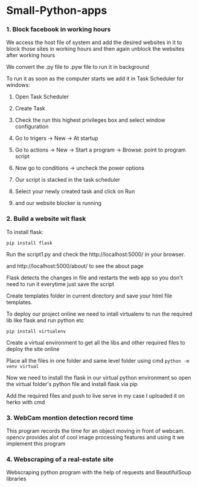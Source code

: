 # Small-Python-apps

### 1. Block facebook in working hours

We access the host file of system and add the desired websites in it to block those sites in working hours and then again unblock the websites after working hours

We convert the .py file to .pyw file to run it in background

To run it as soon as the computer starts we add it in Task Scheduler for windows:

1. Open Task Scheduler

2. Create Task

3. Check the run this highest privileges box and select window configuration 

4. Go to trigers -> New -> At startup

5. Go to actions -> New -> Start a program -> Browse: point to program script

6. Now go to conditions -> uncheck the power options

7. Our script is stacked in the task scheduler

8. Select your newly created task and click on Run

9. and our website blocker is running

### 2. Build a website wit flask

To install flask:

<code>pip install flask</code>

Run the script1.py and check the http://localhost:5000/ in your browser.

and http://localhost:5000/about/ to see the about page

Flask detects the changes in file and restarts the web app so you don't need to run it everytime just save the script

Create templates folder in current directory and save your html file templates.

To deploy our project online we need to intall virtualenv to run the required lib like flask and run python etc

<code>pip install virtualenv</code>

Create a virtual environment to get all the libs and other required files to deploy the site online

Place all the files in one folder and same level folder using cmd <code>python -m venv virtual</code>

Now we need to install the flask in our virtual python environment so open the virtual folder's python file and install flask via pip

Add the required files and push to live serve in my case I uploaded it on herko with cmd

### 3. WebCam montion detection record time

This program records the time for an object moving in front of webcam. opencv provides alot of cool image processing features and using it we implement this program

### 4. Webscraping of a real-estate site

Webscraping python program with the help of requests and BeautifulSoup libraries
